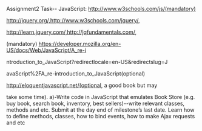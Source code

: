Assignment2 Task--
JavaScript:
http://www.w3schools.com/js/(mandatory)

http://jquery.org/,http://www.w3schools.com/jquery/,

http://learn.jquery.com/,http://jqfundamentals.com/,

(mandatory)
https://developer.mozilla.org/en-US/docs/Web/JavaScript/A_re-i

ntroduction_to_JavaScript?redirectlocale=en-US&redirectslug=J

avaScript%2FA_re-introduction_to_JavaScript(optional)

http://eloquentjavascript.net/(optional, a good book but may

take some time).
a)-Write code in JavaScript that emulates Book Store (e.g. buy
book, search book, inventory, best sellers)--write relevant
classes, methods and etc. Submit at the day end of milestone’s
last date.
Learn how to define methods, classes, how to bind events, how
to make Ajax requests and etc

